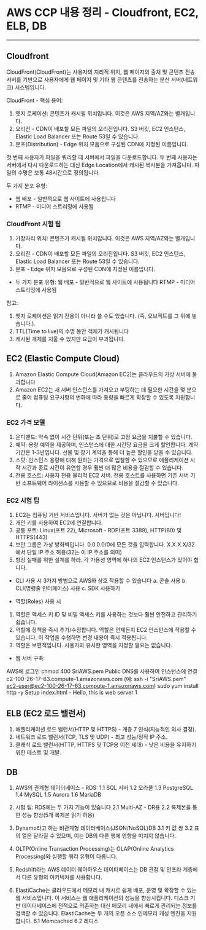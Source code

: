 # AWS CCP 내용 정리 - Cloudfront, EC2, ELB, DB

----------------------------------------

## Cloudfront

CloudFront(CloudFront)는 사용자의 지리적 위치, 웹 페이지의 출처 및 콘텐츠 전송 서버를 기반으로 사용자에게 웹 페이지 및 기타 웹 콘텐츠를 전송하는 분산 서버(네트워크) 시스템입니다.

CloudFront - 핵심 용어:
1. 엣지 로케이션: 콘텐츠가 캐시될 위치입니다. 이것은 AWS 지역/AZ와는 별개입니다.
2. 오리진 - CDN이 배포할 모든 파일의 오리진입니다. S3 버킷, EC2 인스턴스, Elastic Load Balancer 또는 Route 53일 수 있습니다.
3. 분포(Distribution) - Edge 위치 모음으로 구성된 CDN에 지정된 이름입니다.

첫 번째 사용자가 파일을 쿼리할 때 서버에서 파일을 다운로드합니다. 두 번째 사용자는 서버에서 다시 다운로드하는 대신 Edge Location에서 캐시된 복사본을 가져옵니다. 파일의 수명은 보통 48시간으로 정의됩니다.

두 가지 분포 유형:
- 웹 배포 - 일반적으로 웹 사이트에 사용됩니다
- RTMP - 미디어 스트리밍에 사용됨

### CloudFront 시험 팁

1. 가장자리 위치: 콘텐츠가 캐시될 위치입니다. 이것은 AWS 지역/AZ와는 별개입니다.
2. 오리진 - CDN이 배포할 모든 파일의 오리진입니다. S3 버킷, EC2 인스턴스, Elastic Load Balancer 또는 Route 53일 수 있습니다.
3. 분포 - Edge 위치 모음으로 구성된 CDN에 지정된 이름입니다.

- 두 가지 분포 유형:
웹 배포 - 일반적으로 웹 사이트에 사용됩니다
RTMP - 미디어 스트리밍에 사용됨

참고:
1. 엣지 로케이션은 읽기 전용이 아니라 쓸 수도 있습니다. (즉, 오브젝트를 그 위에 놓습니다.).
2. TTL(Time to live)의 수명 동안 객체가 캐시됩니다
3. 캐시된 개체를 지울 수 있지만 요금이 부과됩니다.

## EC2 (Elastic Compute Cloud)

1. Amazon Elastic Compute Cloud(Amazon EC2)는 클라우드의 가상 서버에 불과합니다
2. Amazon EC2는 새 서버 인스턴스를 가져오고 부팅하는 데 필요한 시간을 몇 분으로 줄여 컴퓨팅 요구사항의 변화에 따라 용량을 빠르게 확장할 수 있도록 지원합니다.


### EC2 가격 모델

1. 온디맨드: 약속 없이 시간 단위(또는 초 단위)로 고정 요금을 지불할 수 있습니다.
2. 예약: 용량 예약을 제공하며, 인스턴스에 대한 시간당 요금을 크게 할인합니다. 계약 기간은 1-3년입니다. 선불 및 장기 계약을 통해 더 높은 할인을 받을 수 있습니다.
3. 스팟: 인스턴스 용량에 대해 원하는 가격으로 입찰할 수 있으므로 애플리케이션 시작 시간과 종료 시간이 유연할 경우 훨씬 더 많은 비용을 절감할 수 있습니다.
4. 전용 호스트: 사용자 전용 물리적 EC2 서버. 전용 호스트를 사용하면 기존 서버 기반 소프트웨어 라이센스를 사용할 수 있으므로 비용을 절감할 수 있습니다.


### EC2 시험 팁

1. EC2는 컴퓨팅 기반 서비스입니다. 서버가 없는 것은 아닙니다. 서버입니다!
2. 개인 키를 사용하여 EC2에 연결합니다.
3. 공통 포트: Linux(포트 22), Microsoft - RDP(포트 3389), HTTP(80) 및 HTTPS(443)
4. 보안 그룹은 가상 방화벽입니다. 0.0.0.0/0에 모든 것을 입력합니다. X.X.X.X/32에서 단일 IP 주소 허용(32는 이 IP 주소를 의미)
5. 항상 실패를 위한 설계를 하라. 각 가용성 영역에 하나의 EC2 인스턴스가 있어야 합니다.

* CLI 사용 시 3가지 방법으로 AWS와 상호 작용할 수 있습니다
a. 콘솔 사용
b. CLI(명령줄 인터페이스) 사용
c. SDK 사용하기

* 역할(Roles) 사용 시
1. 역할은 액세스 키 ID 및 비밀 액세스 키를 사용하는 것보다 훨씬 안전하고 관리하기 쉽습니다.
2. 역할에 정책을 즉시 추가/수정합니다. 역할은 언제든지 EC2 인스턴스에 적용할 수 있습니다. 이 작업을 수행하면 변경 내용이 즉시 적용됩니다.
3. 역할은 보편적입니다. 사용자와 유사한 영역을 지정할 필요는 없습니다.

* 웹 서버 구축:

AWS에 로그인
    chmod 400 SriAWS.pem
    Public DNS를 사용하여 인스턴스에 연결
    c2-100-26-17-63.compute-1.amazonaws.com
    (예: ssh -i "SriAWS.pem" ec2-user@ec2-100-26-17-63.compute-1.amazonaws.com)
sudo yum install http -y
Setup index.html - Hello, this is web server 1

## ELB (EC2 로드 밸런서)

1. 애플리케이션 로드 밸런서(HTTP 및 HTTPS) - 계층 7 인식(지능적인 의사 결정).
2. 네트워크 로드 밸런서(TCP, TLS 및 UDP) - 최고 성능/정적 IP 주소.
3. 클래식 로드 밸런서(HTTP, HTTPS 및 TCP용 이전 세대) - 낮은 비용을 유지하기 위한 테스트 및 개발.

## DB
1. AWS의 관계형 데이터베이스 - RDS:
    1.1 SQL 서버
    1.2 오라클
    1.3 PostgreSQL
    1.4 MySQL
    1.5 Aurora
    1.6 MariaDB

2. 시험 팁: RDS에는 두 가지 기능이 있습니다
    2.1 Multi-AZ - DR용
    2.2 복제본을 통한 성능 향상(5개 복제본 읽기 허용)

3. Dynamo라고 하는 비관계형 데이터베이스(JSON/NoSQL)DB
    3.1 키 값 쌍
    3.2 표의 열은 달라질 수 있으며, 이는 DB의 다른 행에 영향을 미치지 않습니다.

4. OLTP(Online Transaction Processing)는 OLAP(Online Analytics Processing)와 실행할 쿼리 유형이 다릅니다.

5. Redshift라는 AWS 데이터 웨어하우스 데이터베이스는 DB 관점 및 인프라 계층에서 다른 유형의 아키텍처를 사용합니다.

6. ElastiCache는 클라우드에서 메모리 내 캐시로 쉽게 배포, 운영 및 확장할 수 있는 웹 서비스입니다. 이 서비스는 웹 애플리케이션의 성능을 향상시킵니다. 디스크 기반 데이터베이스에 전적으로 의존하는 대신 메모리 내에서 빠르게 관리되는 정보를 검색할 수 있습니다.
ElastiCache는 두 개의 오픈 소스 인메모리 캐싱 엔진을 지원합니다.
    6.1 Memcached
    6.2 레디스

